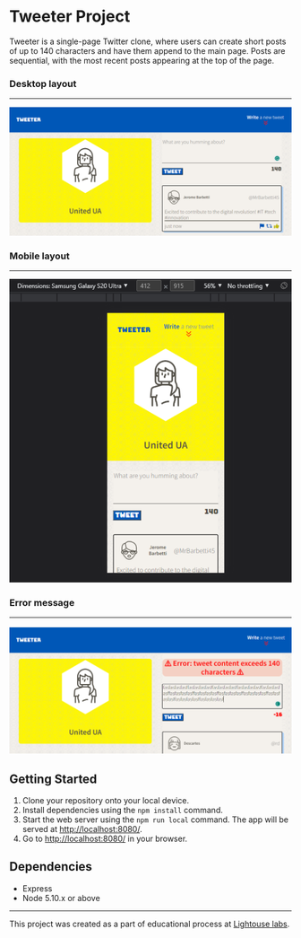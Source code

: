 # Tweeter Project

Tweeter is a single-page Twitter clone, where users can create short posts of up to 140 characters and have them append to the main page. Posts are sequential, with the most recent posts appearing at the top of the page.

### Desktop layout
___
![Desktop view](https://github.com/mr-Arturio/tweeter/blob/master/docs/Desktop-tweet.png?raw=true)

### Mobile layout
___
![Mobile view](https://github.com/mr-Arturio/tweeter/blob/master/docs/mobile.png?raw=true)

### Error message
___
![Error message](https://github.com/mr-Arturio/tweeter/blob/master/docs/Error.png?raw=true)

## Getting Started

1. Clone your repository onto your local device.
2. Install dependencies using the `npm install` command.
3. Start the web server using the `npm run local` command. The app will be served at <http://localhost:8080/>.
4. Go to <http://localhost:8080/> in your browser.

## Dependencies

- Express
- Node 5.10.x or above

___
This project was created as a part of educational process at [Lightouse labs](https://www.lighthouselabs.ca/).
